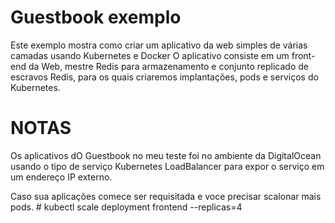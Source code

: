 # Guestbook exemplo

   Este exemplo mostra como criar um aplicativo da web simples de várias camadas usando Kubernetes e Docker
   O aplicativo consiste em um front-end da Web, mestre Redis para armazenamento e conjunto replicado de escravos Redis,
   para os quais criaremos implantações, pods e serviços do Kubernetes.
   
 # NOTAS 
     
   Os aplicativos dO Guestbook no meu teste foi no ambiente da DigitalOcean usando o tipo de serviço Kubernetes LoadBalancer 
   para expor o serviço em um endereço IP externo.
   
   Caso sua aplicações comece ser requisitada e voce precisar scalonar mais pods.
     # kubectl scale deployment frontend --replicas=4
